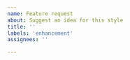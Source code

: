 ```yaml
---
name: Feature request
about: Suggest an idea for this style
title: ''
labels: 'enhancement'
assignees: ''

---
```


<!---
Thanks for your interest! Share your visions or ideas for this style here
--->
